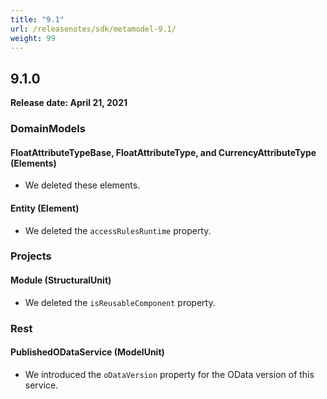 ```yaml
---
title: "9.1"
url: /releasenotes/sdk/metamodel-9.1/
weight: 99
---
```


## 9.1.0

**Release date: April 21, 2021**

### DomainModels

#### FloatAttributeTypeBase, FloatAttributeType, and CurrencyAttributeType (Elements)

* We deleted these elements.

#### Entity (Element)

* We deleted the `accessRulesRuntime` property.

### Projects

#### Module (StructuralUnit)

* We deleted the `isReusableComponent` property.

### Rest

#### PublishedODataService (ModelUnit)

* We introduced the `oDataVersion` property for the OData version of this service.
